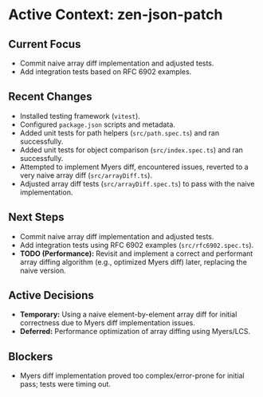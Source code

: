 # Active Context: zen-json-patch

## Current Focus
- Commit naive array diff implementation and adjusted tests.
- Add integration tests based on RFC 6902 examples.

## Recent Changes
- Installed testing framework (`vitest`).
- Configured `package.json` scripts and metadata.
- Added unit tests for path helpers (`src/path.spec.ts`) and ran successfully.
- Added unit tests for object comparison (`src/index.spec.ts`) and ran successfully.
- Attempted to implement Myers diff, encountered issues, reverted to a very naive array diff (`src/arrayDiff.ts`).
- Adjusted array diff tests (`src/arrayDiff.spec.ts`) to pass with the naive implementation.

## Next Steps
- Commit naive array diff implementation and adjusted tests.
- Add integration tests using RFC 6902 examples (`src/rfc6902.spec.ts`).
- **TODO (Performance):** Revisit and implement a correct and performant array diffing algorithm (e.g., optimized Myers diff) later, replacing the naive version.

## Active Decisions
- **Temporary:** Using a naive element-by-element array diff for initial correctness due to Myers diff implementation issues.
- **Deferred:** Performance optimization of array diffing using Myers/LCS.

## Blockers
- Myers diff implementation proved too complex/error-prone for initial pass; tests were timing out.
